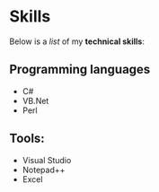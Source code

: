 # Skills

Below is a *list* of my **technical skills**:

## Programming languages
- C#
- VB.Net
- Perl

## Tools:
- Visual Studio
- Notepad++
- Excel
